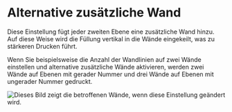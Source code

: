 Alternative zusätzliche Wand
====
Diese Einstellung fügt jeder zweiten Ebene eine zusätzliche Wand hinzu. Auf diese Weise wird die Füllung vertikal in die Wände eingekeilt, was zu stärkeren Drucken führt.

Wenn Sie beispielsweise die Anzahl der Wandlinien auf zwei Wände einstellen und alternative zusätzliche Wände aktivieren, werden zwei Wände auf Ebenen mit gerader Nummer und drei Wände auf Ebenen mit ungerader Nummer gedruckt.

![Dieses Bild zeigt die betroffenen Wände, wenn diese Einstellung geändert wird.](../images/alternate_extra_perimeter.gif)